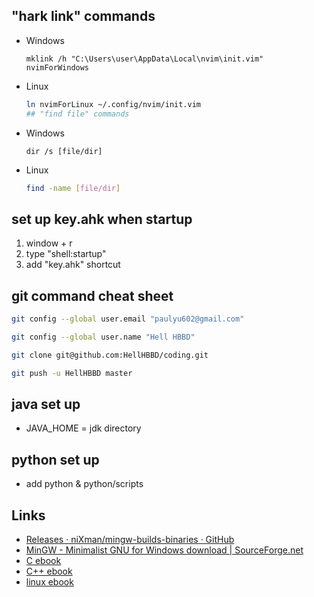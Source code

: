 ## "hark link" commands
- Windows
  ```batch
  mklink /h "C:\Users\user\AppData\Local\nvim\init.vim" nvimForWindows
  ```
- Linux
  ```bash
  ln nvimForLinux ~/.config/nvim/init.vim
  ## "find file" commands
- Windows
  ```batch
  dir /s [file/dir]
  ```
- Linux
  ```bash
  find -name [file/dir]
  ```
## set up key.ahk when startup
1. window + r
2. type "shell:startup"
3. add "key.ahk" shortcut
## git command cheat sheet
   ```bash
   git config --global user.email "paulyu602@gmail.com"
   ```
   ```bash
   git config --global user.name "Hell HBBD"
   ```
   ```bash
   git clone git@github.com:HellHBBD/coding.git
   ```
   ```bash
   git push -u HellHBBD master
   ```
## java set up
- JAVA_HOME = jdk directory
## python set up
- add python & python\/scripts
## Links
- [Releases · niXman/mingw-builds-binaries · GitHub](https://github.com/niXman/mingw-builds-binaries/releases)
- [MinGW - Minimalist GNU for Windows download | SourceForge.net](https://sourceforge.net/projects/mingw/)
- [C ebook](https://github.com/auspbro/ebook-c)
- [C++ ebook](https://github.com/auspbro/ebook-cpp)
- [linux ebook](https://github.com/auspbro/ebook-linux)
